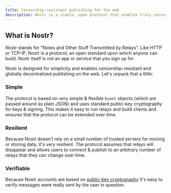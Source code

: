 ```yaml
---
title: Censorship-resistant publishing for the web
description: Nostr is a simple, open protocol that enables truly censorship-resistant and global value-for-value publishing on the web.
---
```


## What is Nostr?

Nostr stands for "Notes and Other Stuff Transmitted by Relays". Like HTTP or TCP-IP, Nostr is a protocol; an open standard upon which anyone can build. Nostr itself is not an app or service that you sign up for.

Nostr is designed for simplicity and enables censorship-resistant and globally decentralized publishing on the web. Let's unpack that a little:

### Simple

The protocol is based on very simple & flexible `Event` objects (which are passed around as plain JSON) and uses standard public-key cryptography for keys & signing. This makes it easy to run relays and build clients and ensures that the protocol can be extended over time.

### Resilient

Because Nostr doesn't rely on a small number of trusted servers for moving or storing data, it's very resilient. The protocol assumes that relays will disappear and allows users to connect & publish to an arbitrary number of relays that they can change over time.

### Verifiable

Because Nostr accounts are based on [public-key cryptography](https://en.wikipedia.org/wiki/Public-key_cryptography) it's easy to verify messages were really sent by the user in question.
